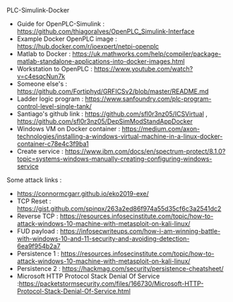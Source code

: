 PLC-Simulink-Docker
- Guide for OpenPLC-Simulink : https://github.com/thiagoralves/OpenPLC_Simulink-Interface
- Example Docker OpenPLC image : https://hub.docker.com/r/ioexpert/netpi-openplc
- Matlab to Docker : https://uk.mathworks.com/help/compiler/package-matlab-standalone-applications-into-docker-images.html
- Workstation to OpenPLC : https://www.youtube.com/watch?v=c4esqcNun7k
- Someone else's : https://github.com/Fortiphyd/GRFICSv2/blob/master/README.md
- Ladder logic program : https://www.sanfoundry.com/plc-program-control-level-single-tank/
- Santiago's github link : https://github.com/sfl0r3nz05/ICSVirtual , https://github.com/sfl0r3nz05/DepSimModStandAppDocker
- Windows VM on Docker container : https://medium.com/axon-technologies/installing-a-windows-virtual-machine-in-a-linux-docker-container-c78e4c3f9ba1
- Create service : https://www.ibm.com/docs/en/spectrum-protect/8.1.0?topic=systems-windows-manually-creating-configuring-windows-service



Some attack links :
- https://connormcgarr.github.io/eko2019-exe/
- TCP Reset : https://gist.github.com/spinpx/263a2ed86f974a55d35cf6c3a2541dc2
- Reverse TCP : https://resources.infosecinstitute.com/topic/how-to-attack-windows-10-machine-with-metasploit-on-kali-linux/
- FUD payload : https://infosecwriteups.com/how-i-am-winning-battle-with-windows-10-and-11-security-and-avoiding-detection-6ea9f954b2a7
- Persistence 1 : https://resources.infosecinstitute.com/topic/how-to-attack-windows-10-machine-with-metasploit-on-kali-linux/
- Persistence 2 : https://hackmag.com/security/persistence-cheatsheet/
- Microsoft HTTP Protocol Stack Denial Of Service :https://packetstormsecurity.com/files/166730/Microsoft-HTTP-Protocol-Stack-Denial-Of-Service.html
